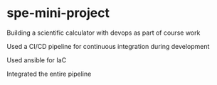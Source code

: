 # spe-mini-project
Building a scientific calculator with devops as part of course work

Used a CI/CD pipeline for continuous integration during development

Used ansible for IaC

Integrated the entire pipeline
